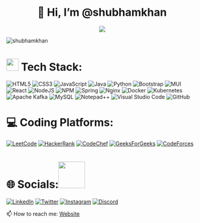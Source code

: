 <h1 align="center">👋 Hi, I’m @shubhamkhan</h1>

<div align="center">
<img src="https://readme-typing-svg.herokuapp.com?size=25&center=true&vCenter=true&width=650&lines=👀+I’m+Full+Stack+Developer;🌱+I’m+currently+learning+AI\ML;💪+I'm+weak+in+JavaScript,+Java+and+Python;💞️+I’m+interested+in+Open+Source+contribution">
</div >

<p align="left"> <img src="https://komarev.com/ghpvc/?username=shubhamkhan&label=Profile%20views&color=0e75b6&style=flat" alt="shubhamkhan" /> </p>

# <img src = "https://media2.giphy.com/media/QssGEmpkyEOhBCb7e1/giphy.gif?cid=ecf05e47a0n3gi1bfqntqmob8g9aid1oyj2wr3ds3mg700bl&rid=giphy.gif" width = 32px> Tech Stack:

![HTML5](https://img.shields.io/badge/html5-%23E34F26.svg?style=for-the-badge&logo=html5&logoColor=white)
![CSS3](https://img.shields.io/badge/css3-%231572B6.svg?style=for-the-badge&logo=css3&logoColor=white)
![JavaScript](https://img.shields.io/badge/javascript-%23323330.svg?style=for-the-badge&logo=javascript&logoColor=%23F7DF1E)
![Java](https://img.shields.io/badge/java-%23ED8B00.svg?style=for-the-badge&logo=java&logoColor=white)
![Python](https://img.shields.io/badge/python-3670A0?style=for-the-badge&logo=python&logoColor=ffdd54)
![Bootstrap](https://img.shields.io/badge/bootstrap-%23563D7C.svg?style=for-the-badge&logo=bootstrap&logoColor=white)
![MUI](https://img.shields.io/badge/MUI-%230081CB.svg?style=for-the-badge&logo=mui&logoColor=white)
![React](https://img.shields.io/badge/react-%2320232a.svg?style=for-the-badge&logo=react&logoColor=%2361DAFB)
![NodeJS](https://img.shields.io/badge/node.js-6DA55F?style=for-the-badge&logo=node.js&logoColor=white)
![NPM](https://img.shields.io/badge/NPM-%23CB3837.svg?style=for-the-badge&logo=npm&logoColor=white)
![Spring](https://img.shields.io/badge/spring-%236DB33F.svg?style=for-the-badge&logo=spring&logoColor=white)
![Nginx](https://img.shields.io/badge/nginx-%23009639.svg?style=for-the-badge&logo=nginx&logoColor=white)
![Docker](https://img.shields.io/badge/docker-%230db7ed.svg?style=for-the-badge&logo=docker&logoColor=white)
![Kubernetes](https://img.shields.io/badge/kubernetes-%23326ce5.svg?style=for-the-badge&logo=kubernetes&logoColor=white)
![Apache Kafka](https://img.shields.io/badge/Apache%20Kafka-000?style=for-the-badge&logo=apachekafka)
![MySQL](https://img.shields.io/badge/mysql-%2300f.svg?style=for-the-badge&logo=mysql&logoColor=white)
![Notepad++](https://img.shields.io/badge/Notepad++-90E59A.svg?style=for-the-badge&logo=notepad%2b%2b&logoColor=black)
![Visual Studio Code](https://img.shields.io/badge/Visual%20Studio%20Code-0078d7.svg?style=for-the-badge&logo=visual-studio-code&logoColor=white)
![GitHub](https://img.shields.io/badge/github-%23121011.svg?style=for-the-badge&logo=github&logoColor=white)


# 💻 Coding Platforms:

[![LeetCode](https://img.shields.io/badge/LeetCode-000000?style=for-the-badge&logo=LeetCode&logoColor=#d16c06)](https://discord.gg/shubhamkhan#5617)
[![HackerRank](https://img.shields.io/badge/-Hackerrank-2EC866?style=for-the-badge&logo=HackerRank&logoColor=white)](https://discord.gg/shubhamkhan#5617)
[![CodeChef](https://img.shields.io/badge/CodeChef-%23964B00.svg?style=for-the-badge&logo=CodeChef&logoColor=white)](https://discord.gg/shubhamkhan#5617)
[![GeeksForGeeks](https://img.shields.io/badge/GeeksforGeeks-gray?style=for-the-badge&logo=geeksforgeeks&logoColor=35914c)](https://discord.gg/shubhamkhan#5617)
[![CodeForces](https://img.shields.io/badge/Codeforces-445f9d?style=for-the-badge&logo=Codeforces&logoColor=white)](https://discord.gg/shubhamkhan#5617)


# 🌐 Socials:<img src='https://raw.githubusercontent.com/ShahriarShafin/ShahriarShafin/main/Assets/handshake.gif' width="70px">

[![LinkedIn](https://img.shields.io/badge/linkedin-%230077B5.svg?style=for-the-badge&logo=linkedin&logoColor=white)](https://www.linkedin.com/in/shubhamkhan/)
[![Twitter](https://img.shields.io/badge/Twitter-%231DA1F2.svg?style=for-the-badge&logo=Twitter&logoColor=white)](https://twitter.com/shubham_khan)
[![Instagram](https://img.shields.io/badge/Instagram-%23E4405F.svg?style=for-the-badge&logo=Instagram&logoColor=white)](https://www.instagram.com/shubhamkhan_)
[![Discord](https://img.shields.io/badge/Discord-%235865F2.svg?style=for-the-badge&logo=discord&logoColor=white)](https://discord.gg/shubhamkhan#5617)

📫 How to reach me: [Website](https://shubhamkhan.github.io/)

<!---
shubhamkhan/shubhamkhan is a ✨ special ✨ repository because its `README.md` (this file) appears on your GitHub profile.
You can click the Preview link to take a look at your changes.
--->
